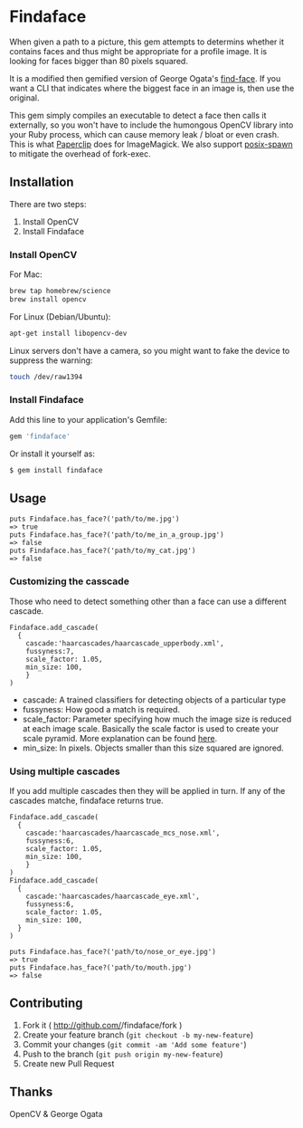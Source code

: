 # Findaface

When given a path to a picture, this gem attempts to determins whether it contains
faces and thus might be appropriate for a profile image. It is looking for faces bigger than 80 pixels squared.

It is a modified then gemified version of George Ogata's [find-face](https://github.com/howaboutwe/find-face). If you want a CLI that indicates where the biggest face in an image is, then use the original.

This gem simply compiles an executable to detect a face then calls it externally, so you won't have to include the humongous OpenCV library into your Ruby process, which can cause memory leak / bloat or even crash. This is what [Paperclip](https://github.com/thoughtbot/paperclip) does for ImageMagick. We also support [posix-spawn](https://github.com/rtomayko/posix-spawn) to mitigate the overhead of fork-exec.

## Installation

There are two steps:

1. Install OpenCV
2. Install Findaface

### Install OpenCV

For Mac:

```sh
brew tap homebrew/science
brew install opencv
```

For Linux (Debian/Ubuntu):

```sh
apt-get install libopencv-dev
```

Linux servers don't have a camera, so you might want to fake the device to suppress the warning:

```sh
touch /dev/raw1394
```

### Install Findaface

Add this line to your application's Gemfile:

```ruby
gem 'findaface'
```

Or install it yourself as:

```sh
$ gem install findaface
```

## Usage

```
puts Findaface.has_face?('path/to/me.jpg')
=> true
puts Findaface.has_face?('path/to/me_in_a_group.jpg')
=> false
puts Findaface.has_face?('path/to/my_cat.jpg')
=> false
```

### Customizing the casscade
Those who need to detect something other than a face can use a different cascade.

```
Findaface.add_cascade(
  {
    cascade:'haarcascades/haarcascade_upperbody.xml',
    fussyness:7,
    scale_factor: 1.05,
    min_size: 100,
	}
)
```

* cascade: A trained classifiers for detecting objects of a particular type
* fussyness: How good a match is required.
* scale_factor: Parameter specifying how much the image size is reduced at each image scale.
Basically the scale factor is used to create your scale pyramid. More explanation can be found
[here](https://sites.google.com/site/5kk73gpu2012/assignment/viola-jones-face-detection#TOC-Image-Pyramid).
* min_size: In pixels. Objects smaller than this size squared are ignored.

### Using multiple cascades
If you add multiple cascades then they will be applied in turn. If any of the cascades matche, 
findaface returns true.
```
Findaface.add_cascade(
  {
    cascade:'haarcascades/haarcascade_mcs_nose.xml',
    fussyness:6,
    scale_factor: 1.05,
    min_size: 100,
	}
)
Findaface.add_cascade(
  {
    cascade:'haarcascades/haarcascade_eye.xml',
    fussyness:6,
    scale_factor: 1.05,
    min_size: 100,
  }
)

puts Findaface.has_face?('path/to/nose_or_eye.jpg')
=> true
puts Findaface.has_face?('path/to/mouth.jpg')
=> false
```

## Contributing

1. Fork it ( http://github.com/<my-github-username>/findaface/fork )
2. Create your feature branch (`git checkout -b my-new-feature`)
3. Commit your changes (`git commit -am 'Add some feature'`)
4. Push to the branch (`git push origin my-new-feature`)
5. Create new Pull Request

## Thanks
OpenCV & George Ogata
